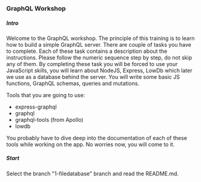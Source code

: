 ### GraphQL Workshop

##### Intro

Welcome to the GraphQL workshop. The principle of this training is to learn how to build a simple GraphQL server. There are couple of tasks you have to complete. Each of these task contains a description about the instructions. Please follow the numeric sequence step by step, do not skip any of them.
By completing these task you will be forced to use your JavaScript skills, you will learn about NodeJS, Express, LowDb which later we use as a database behind the server. You will write some basic JS functions, GraphQL schemas, queries and mutations.

Tools that you are going to use:

- express-graphql
- graphql
- graphql-tools (from Apollo)
- lowdb

You probably have to dive deep into the documentation of each of these tools while working on the app. No worries now, you will come to it.

##### Start

Select the branch "1-filedatabase" branch and read the README.md.

